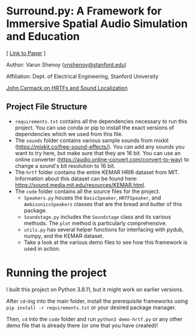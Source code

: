 # Surround.py: A Framework for Immersive Spatial Audio Simulation and Education

[ [Link to Paper](https://drive.google.com/file/d/1OJ-hxY4pB_YSWVjqa-5KIeeadIcZRsNg/view) ]

Author: Varun Shenoy (vnshenoy@stanford.edu)

Affiliation: Dept. of Electrical Engineering, Stanford University

[John Carmack on HRTFs and Sound Localization](https://youtu.be/akveRNY6Ulw?t=450)

## Project File Structure

- `requirements.txt` contains all the dependencies necessary to run this project. You can use conda or pip to install the exact versions of dependencies which we used from this file.
- The `sounds` folder contains various sample sounds from mixkit (https://mixkit.co/free-sound-effects/). You can add any sounds you want to try here, but make sure that they are 16 bit. You can use an online converter (https://audio.online-convert.com/convert-to-wav) to change a sound's bit resolution to 16 bit.
- The `hrtf` folder contains the entire KEMAR HRIR dataset from MIT. Information about this dataset can be found here: https://sound.media.mit.edu/resources/KEMAR.html.
- The `code` folder contains all the source files for the project.
    - `Speakers.py` houses the `BasicSpeaker`, `HRTFSpeaker`, and `AmbisonicsSpeakers` classes that are the bread and butter of this package.
    - `Soundstage.py` includes the `Soundstage` class and its various methods. The `plot` method is particularly comprehensive.
    - `utils.py` has several helper functions for interfacing with pydub, numpy, and the KEMAR dataset.
    - Take a look at the various demo files to see how this framework is used in action.

# Running the project

I built this project on Python 3.8.11, but it might work on earlier versions.

After `cd`-ing into the main folder, install the prerequisite frameworks using `pip install -r requirements.txt` or your desired package manager.

Then, `cd` into the `code` folder and run `python3 demo-hrtf.py` or any other demo file that is already there (or one that you have created)!
